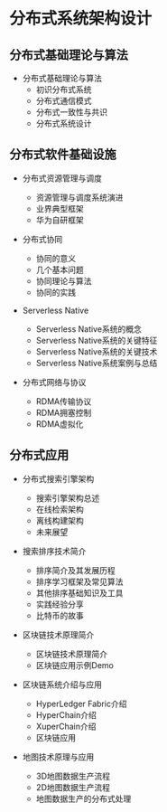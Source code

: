 # 分布式系统架构设计

## 分布式基础理论与算法
- 分布式基础理论与算法
  - 初识分布式系统
  - 分布式通信模式
  - 分布式一致性与共识
  - 分布式系统设计

## 分布式软件基础设施
- 分布式资源管理与调度
  - 资源管理与调度系统演进
  - 业界典型框架
  - 华为自研框架

- 分布式协同
  - 协同的意义
  - 几个基本问题
  - 协同理论与算法
  - 协同的实践

- Serverless Native
  - Serverless Native系统的概念
  - Serverless Native系统的关键特征
  - Serverless Native系统的关键技术
  - Serverless Native系统案例与总结

- 分布式网络与协议
  - RDMA传输协议
  - RDMA拥塞控制
  - RDMA虚拟化

## 分布式应用
- 分布式搜索引擎架构
  - 搜索引擎架构总述
  - 在线检索架构
  - 离线构建架构
  - 未来展望

- 搜索排序技术简介
  - 排序简介及其发展历程
  - 排序学习框架及常见算法
  - 其他排序基础知识及工具
  - 实践经验分享
  - 比特币的故事

- 区块链技术原理简介
  - 区块链技术原理简介
  - 区块链应用示例Demo

- 区块链系统介绍与应用
  - HyperLedger Fabric介绍
  - HyperChain介绍
  - XuperChain介绍
  - 区块链应用


- 地图技术原理与应用
  - 3D地图数据生产流程
  - 2D地图数据生产流程
  - 地图数据生产的分布式处理
